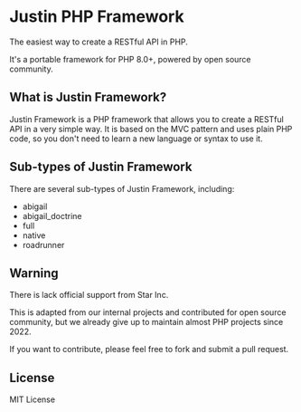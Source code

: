 # Justin PHP Framework

The easiest way to create a RESTful API in PHP.

It's a portable framework for PHP 8.0+, powered by open source community.

## What is Justin Framework?

Justin Framework is a PHP framework that allows you to create a RESTful API in a very simple way.
It is based on the MVC pattern and uses plain PHP code, so you don't need to learn a new language or syntax to use it.

## Sub-types of Justin Framework

There are several sub-types of Justin Framework, including:

- abigail
- abigail_doctrine
- full
- native
- roadrunner

## Warning

There is lack official support from Star Inc.

This is adapted from our internal projects and contributed for open source community,
but we already give up to maintain almost PHP projects since 2022.

If you want to contribute, please feel free to fork and submit a pull request.

## License

MIT License
